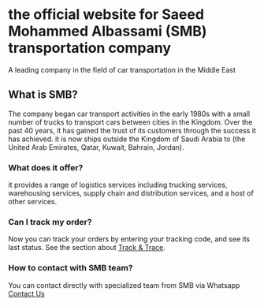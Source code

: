 # the official website for Saeed Mohammed Albassami (SMB) transportation company
A leading company in the field of car transportation in the Middle East


## What is SMB?

The company began car transport activities in the early 1980s with a small number of trucks to transport cars between cities in the Kingdom.  Over the past 40 years, it has gained the trust of its customers through the success it has achieved. it is now ships outside the Kingdom of Saudi Arabia to (the United Arab Emirates, Qatar, Kuwait, Bahrain, Jordan).


### What does it offer?
it provides a range of logistics services including trucking services, warehousing services, supply chain and distribution services, and a host of other services.


### Can I track my order?

Now you can track your orders by entering your tracking code, and see its last status.
See the section about [Track & Trace](https://smb.com.sa/#trace).


### How to contact with SMB team?

You can contact directly with specialized team from SMB via Whatsapp [Contact Us]("https://wa.me/966920005587")

